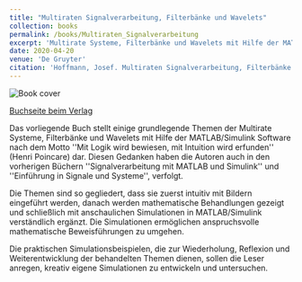 ```yaml
---
title: "Multiraten Signalverarbeitung, Filterbänke und Wavelets"
collection: books
permalink: /books/Multiraten_Signalverarbeitung
excerpt: 'Multirate Systeme, Filterbänke und Wavelets mit Hilfe der MATLAB/Simulink Software.'
date: 2020-04-20
venue: 'De Gruyter'
citation: 'Hoffmann, Josef. Multiraten Signalverarbeitung, Filterbänke und Wavelets: verständlich erläutert mit MATLAB/Simulink. Germany: De Gruyter, 2020.'
---
```


![Book cover](/josef/images/books/2020-04-20-Multiraten_Signalverarbeitung.png)

[Buchseite beim Verlag](https://www.degruyter.com/view/title/570055)

Das vorliegende Buch stellt einige grundlegende Themen der Multirate Systeme, Filterbänke und Wavelets mit Hilfe
 der MATLAB/Simulink Software nach dem Motto ''Mit Logik wird bewiesen, mit Intuition wird erfunden'' (Henri Poincare)
  dar. Diesen Gedanken haben die Autoren auch in den vorherigen Büchern ''Signalverarbeitung mit MATLAB und Simulink''
   und ''Einführung in Signale und Systeme'', verfolgt.

Die Themen sind so gegliedert, dass sie zuerst intuitiv mit Bildern eingeführt werden, danach werden mathematische 
Behandlungen gezeigt und schließlich mit anschaulichen Simulationen in MATLAB/Simulink verständlich ergänzt. 
Die Simulationen ermöglichen anspruchsvolle mathematische Beweisführungen zu umgehen.

Die praktischen Simulationsbeispielen, die zur Wiederholung, Reflexion und Weiterentwicklung der behandelten 
Themen dienen, sollen die Leser anregen, kreativ eigene Simulationen zu entwickeln und untersuchen.

